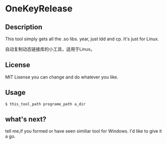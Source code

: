 # OneKeyRelease

## Description
This tool simply gets all the .so libs.
year, just ldd and cp.
It's just for Linux.

自动复制动态链接库的小工具，适用于Linux。

## License
MIT Lisense
you can change and do whatever you like.

## Usage
`$ this_tool_path programe_path a_dir`

## what's next?
tell me,if you formed or have seen similiar tool for Windows.
I'd like to give it a go.

